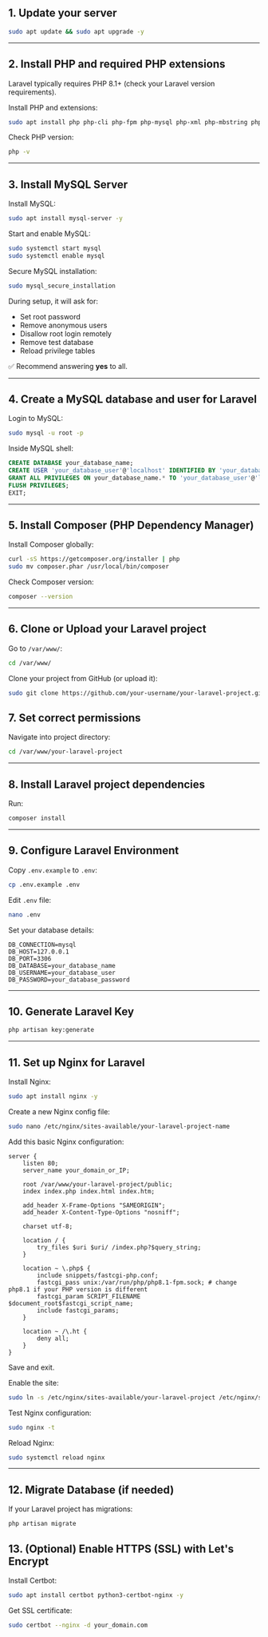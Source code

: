 
## 1. Update your server

```bash
sudo apt update && sudo apt upgrade -y
```

---

## 2. Install PHP and required PHP extensions

Laravel typically requires PHP 8.1+ (check your Laravel version requirements).

Install PHP and extensions:

```bash
sudo apt install php php-cli php-fpm php-mysql php-xml php-mbstring php-curl php-zip php-bcmath php-tokenizer php-common php-pgsql unzip curl -y
```

Check PHP version:

```bash
php -v
```

---

## 3. Install MySQL Server

Install MySQL:

```bash
sudo apt install mysql-server -y
```

Start and enable MySQL:

```bash
sudo systemctl start mysql
sudo systemctl enable mysql
```

Secure MySQL installation:

```bash
sudo mysql_secure_installation
```

During setup, it will ask for:
- Set root password
- Remove anonymous users
- Disallow root login remotely
- Remove test database
- Reload privilege tables

✅ Recommend answering **yes** to all.

---

## 4. Create a MySQL database and user for Laravel

Login to MySQL:

```bash
sudo mysql -u root -p
```

Inside MySQL shell:

```sql
CREATE DATABASE your_database_name;
CREATE USER 'your_database_user'@'localhost' IDENTIFIED BY 'your_database_password';
GRANT ALL PRIVILEGES ON your_database_name.* TO 'your_database_user'@'localhost';
FLUSH PRIVILEGES;
EXIT;
```

---

## 5. Install Composer (PHP Dependency Manager)

Install Composer globally:

```bash
curl -sS https://getcomposer.org/installer | php
sudo mv composer.phar /usr/local/bin/composer
```

Check Composer version:

```bash
composer --version
```

---

## 6. Clone or Upload your Laravel project

Go to `/var/www/`:

```bash
cd /var/www/
```

Clone your project from GitHub (or upload it):

```bash
sudo git clone https://github.com/your-username/your-laravel-project.git
```

## 7. Set correct permissions

Navigate into project directory:

```bash
cd /var/www/your-laravel-project
```
---

## 8. Install Laravel project dependencies

Run:

```bash
composer install 
```

---

## 9. Configure Laravel Environment

Copy `.env.example` to `.env`:

```bash
cp .env.example .env
```

Edit `.env` file:

```bash
nano .env
```

Set your database details:

```dotenv
DB_CONNECTION=mysql
DB_HOST=127.0.0.1
DB_PORT=3306
DB_DATABASE=your_database_name
DB_USERNAME=your_database_user
DB_PASSWORD=your_database_password
```

---

## 10. Generate Laravel Key

```bash
php artisan key:generate
```

---

## 11. Set up Nginx for Laravel

Install Nginx:

```bash
sudo apt install nginx -y
```

Create a new Nginx config file:

```bash
sudo nano /etc/nginx/sites-available/your-laravel-project-name
```

Add this basic Nginx configuration:

```nginx
server {
    listen 80;
    server_name your_domain_or_IP;

    root /var/www/your-laravel-project/public;
    index index.php index.html index.htm;

    add_header X-Frame-Options "SAMEORIGIN";
    add_header X-Content-Type-Options "nosniff";

    charset utf-8;

    location / {
        try_files $uri $uri/ /index.php?$query_string;
    }

    location ~ \.php$ {
        include snippets/fastcgi-php.conf;
        fastcgi_pass unix:/var/run/php/php8.1-fpm.sock; # change php8.1 if your PHP version is different
        fastcgi_param SCRIPT_FILENAME $document_root$fastcgi_script_name;
        include fastcgi_params;
    }

    location ~ /\.ht {
        deny all;
    }
}
```

Save and exit.

Enable the site:

```bash
sudo ln -s /etc/nginx/sites-available/your-laravel-project /etc/nginx/sites-enabled/
```

Test Nginx configuration:

```bash
sudo nginx -t
```

Reload Nginx:

```bash
sudo systemctl reload nginx
```

---

## 12. Migrate Database (if needed)

If your Laravel project has migrations:

```bash
php artisan migrate
```

## 13. (Optional) Enable HTTPS (SSL) with Let's Encrypt

Install Certbot:

```bash
sudo apt install certbot python3-certbot-nginx -y
```

Get SSL certificate:

```bash
sudo certbot --nginx -d your_domain.com
```



